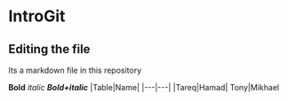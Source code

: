 # IntroGit

## Editing the file

Its a markdown file in this repository

**Bold**
*italic*
***Bold+italic***
|Table|Name|
|---|---|
|Tareq|Hamad|
Tony|Mikhael
